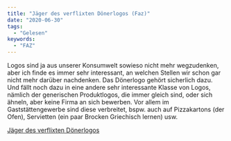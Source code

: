 ```yaml
---
title: "Jäger des verflixten Dönerlogos (Faz)"
date: "2020-06-30"
tags:
  - "Gelesen"
keywords:
  - "FAZ"
---
```


Logos sind ja aus unserer Konsumwelt sowieso nicht mehr wegzudenken, aber ich finde es immer sehr interessant, an welchen Stellen wir schon gar nicht mehr darüber nachdenken. Das Dönerlogo gehört sicherlich dazu. Und fällt noch dazu in eine andere sehr interessante Klasse von Logos, nämlich der generischen Produktlogos, die immer gleich sind, oder sich ähneln, aber keine Firma an sich bewerben. Vor allem im Gaststättengewerbe sind diese verbreitet, bspw. auch auf Pizzakartons (der Ofen), Servietten (ein paar Brocken Griechisch lernen) usw.

[Jäger des verflixten Dönerlogos](https://zeitung.faz.net/woche/wirtschaft/2020-06-26/168b09de815d99c9f13dd151957894eb/?GEPC=s2)
